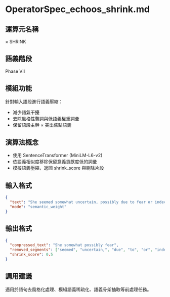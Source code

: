 # OperatorSpec_echoos_shrink.md

## 運算元名稱
× SHRINK

## 語義階段
Phase VII

## 模組功能
針對輸入語段進行語義壓縮：
- 減少語氣干擾
- 去除風格性贅詞與低語義權重詞彙
- 保留語段主幹 × 突出焦點語義

## 演算法概念
- 使用 SentenceTransformer (MiniLM-L6-v2)
- 依語義相似度移除保留意義貢獻度低的詞彙
- 模擬語義壓縮，返回 shrink_score 與剔除片段

## 輸入格式
```json
{
  "text": "She seemed somewhat uncertain, possibly due to fear or indecision.",
  "mode": "semantic_weight"
}
```

## 輸出格式
```json
{
  "compressed_text": "She somewhat possibly fear",
  "removed_segments": ["seemed", "uncertain,", "due", "to", "or", "indecision."],
  "shrink_score": 0.5
}
```

## 調用建議
適用於語句去風格化處理、模組語義稀疏化、語義骨架抽取等前處理任務。